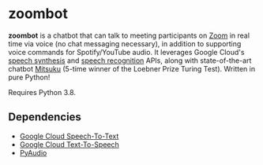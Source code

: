 # zoombot
**zoombot** is a chatbot that can talk to meeting participants on [Zoom](https://zoom.us/) 
in real time via voice (no chat messaging necessary), in addition to supporting voice commands for Spotify/YouTube audio.
It leverages Google Cloud's 
[speech synthesis](https://cloud.google.com/text-to-speech) 
and [speech recognition](https://cloud.google.com/speech-to-text) APIs, along 
with state-of-the-art chatbot [Mitsuku](https://www.pandorabots.com/mitsuku/) 
(5-time winner of the Loebner Prize Turing Test). Written
in pure Python!

Requires Python 3.8.

## Dependencies
* [Google Cloud Speech-To-Text](https://pypi.org/project/google-cloud-speech/)
* [Google Cloud Text-To-Speech](https://pypi.org/project/google-cloud-texttospeech/)
* [PyAudio](https://pypi.org/project/PyAudio/)
